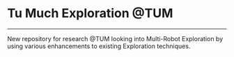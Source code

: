 # Tu Much Exploration @TUM
---
New repository for research @TUM looking into Multi-Robot Exploration by using various enhancements to existing Exploration techniques.
